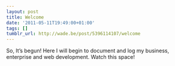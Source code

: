 ```yaml
---
layout: post
title: Welcome
date: '2011-05-11T19:49:00+01:00'
tags: []
tumblr_url: http://wade.be/post/5396114107/welcome
---
```

So, It’s begun!
Here I will begin to document and log my business, enterprise and web development.
Watch this space!
